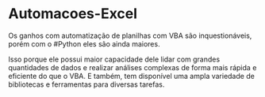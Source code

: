 # Automacoes-Excel

Os ganhos com automatização de planilhas com VBA são inquestionáveis, porém com o #Python eles são ainda maiores.



Isso porque ele possui maior capacidade dele lidar com grandes quantidades de dados e realizar análises complexas de forma mais rápida e eficiente do que o VBA. E também, tem disponível uma ampla variedade de bibliotecas e ferramentas para diversas tarefas.
